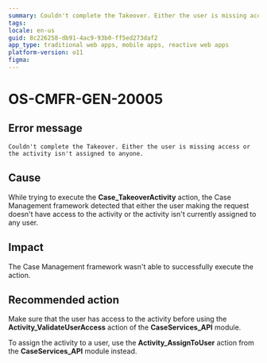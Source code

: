```yaml
---
summary: Couldn't complete the Takeover. Either the user is missing access or the activity isn't assigned to anyone.
tags:
locale: en-us
guid: 8c226258-db91-4ac9-93b0-ff5ed273daf2
app_type: traditional web apps, mobile apps, reactive web apps
platform-version: o11
figma:
---
```


# OS-CMFR-GEN-20005

## Error message

`Couldn't complete the Takeover. Either the user is missing access or the activity isn't assigned to anyone.`

## Cause

While trying to execute the **Case_TakeoverActivity** action, the Case Management framework detected that either the user making the request doesn't have access to the activity or the activity isn't currently assigned to any user.

## Impact

The Case Management framework wasn't able to successfully execute the action.

## Recommended action

Make sure that the user has access to the activity before using the **Activity_ValidateUserAccess** action of the **CaseServices_API** module.

To assign the activity to a user, use the **Activity_AssignToUser** action from the **CaseServices_API** module instead.
